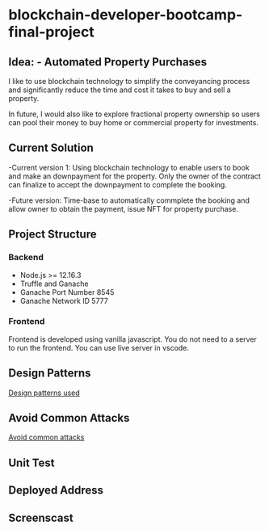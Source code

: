 # blockchain-developer-bootcamp-final-project

## Idea: - Automated Property Purchases
I like to use blockchain technology to simplify the conveyancing process and significantly reduce the time and cost it takes to buy and sell a property.

In future, I would also like to explore fractional property ownership so users can pool their money to buy home or commercial property for investments.

## Current Solution
-Current version 1: Using blockchain technology to enable users to book and make an downpayment for the property. Only the owner of the contract can finalize to accept the downpayment to complete the booking.

-Future version:  Time-base to automatically commplete the booking and allow owner to obtain the payment, issue NFT for property purchase.

## Project Structure

### Backend
- Node.js >= 12.16.3
- Truffle and Ganache
- Ganache Port Number 8545
- Ganache Network ID 5777

### Frontend
Frontend is developed using vanilla javascript. You do not need to a server to run the frontend. You can use live server in vscode. 

## Design Patterns
[Design patterns used](https://github.com/on9commerce/blockchain-developer-bootcamp-final-project/blob/main/design_pattern_decisions.md)

## Avoid Common Attacks
[Avoid common attacks](https://pages.github.com/)

## Unit Test

## Deployed Address

## Screenscast
